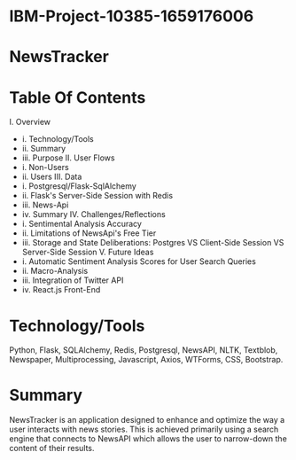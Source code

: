 # IBM-Project-10385-1659176006
# NewsTracker  
# Table Of Contents
  I. Overview
  - i. Technology/Tools
  - ii. Summary
  - iii. Purpose
  II. User Flows
  - i. Non-Users
  - ii. Users
  III. Data
  - i. Postgresql/Flask-SqlAlchemy
  - ii. Flask's Server-Side Session with
  Redis
  - iii. News-Api
  - iv. Summary
  IV. Challenges/Reflections
  - i. Sentimental Analysis Accuracy
  - ii. Limitations of NewsApi's Free Tier
  - iii. Storage and State Deliberations:
  Postgres VS Client-Side Session VS
  Server-Side Session
  V. Future Ideas
  - i. Automatic Sentiment Analysis
  Scores for User Search Queries
  - ii. Macro-Analysis
  - iii. Integration of Twitter API
  - iv. React.js Front-End
# Technology/Tools
  Python, Flask, SQLAlchemy, Redis,
  Postgresql, NewsAPI, NLTK, Textblob,
  Newspaper, Multiprocessing,
  Javascript, Axios, WTForms, CSS,
  Bootstrap.
# Summary
  NewsTracker is an application
  designed to enhance and optimize
  the way a user interacts with news
  stories. This is achieved primarily
  using a search engine that connects
  to NewsAPI which allows the user to
  narrow-down the content of their
  results.
  
